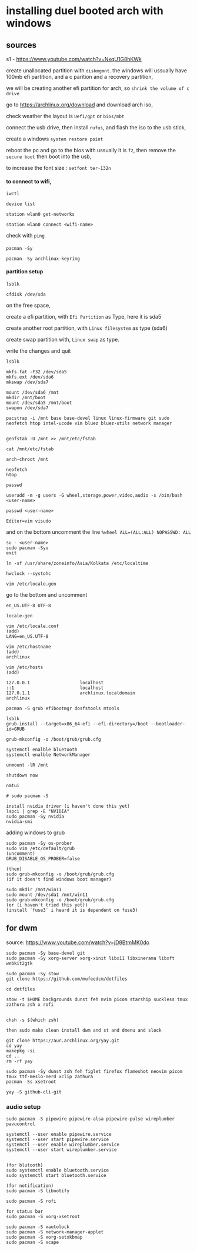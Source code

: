 # installing duel booted arch with windows
## sources
s1 - https://www.youtube.com/watch?v=NxqU1G8hKWk

create unallocated partition with `diskmgmnt`.
the windows will ussually have 100mb efi partition, and a c parition and a recovery partition,

we will be creating another efi partition for arch, so 
`shrink the volume of c drive`


go to https://archlinux.org/download
and download arch iso,

check weather the layout is `Uefi/gpt` or `bios/mbt`


connect the usb drive, 
then install `rufus`, and flash the iso to the usb stick, 

create a windows `system restore point`


reboot the pc and go to the bios with ussually it is `f2`,
then remove the `secure boot`
then boot into the usb,

to increase the font size : `setfont ter-132n`

#### to connect to wifi,

```
iwctl

device list

station wlan0 get-networks

station wlan0 connect <wifi-name>

```
check with `ping`



#### 
```
pacman -Sy

pacman -Sy archlinux-keyring
```

#### partition setup

```
lsblk

cfdisk /dev/sda
```
on the free space,

create a efi partition, with `Efi Partition` as Type, here it is sda5

create another root partition, with `Linux filesystem` as type (sda6)

create swap partition with, `Linux swap` as type.

write the changes and quit

```
lsblk

mkfs.fat -F32 /dev/sda5
mkfs.ext /dev/sda6
mkswap /dev/sda7

mount /dev/sda6 /mnt
mkdir /mnt/boot
mount /dev/sda5 /mnt/boot
swapon /dev/sda7

```

```
pacstrap -i /mnt base base-devel linux linux-firmware git sudo neofetch htop intel-ucode vim bluez bluez-utils network manager


genfstab -U /mnt >> /mnt/etc/fstab

cat /mnt/etc/fstab

```


```
arch-chroot /mnt

neofetch
htop

passwd

useradd -m -g users -G wheel,storage,power,video,audio -s /bin/bash <user-name>

passwd <user-name>

Editor=vim visudo

```
and on the bottom uncomment the line 
`%wheel ALL=(ALL:ALL) NOPASSWD: ALL`
``` 
su - <user-name>
sudo pacman -Syu
exit
```

```
ln -sf /usr/share/zoneinfo/Asia/Kolkata /etc/localtime

hwclock --systohc

vim /etc/locale.gen

```
go to the bottom and uncomment

`en_US.UTF-8 UTF-8`


```
locale-gen

vim /etc/locale.conf
(add)
LANG=en_US.UTF-8
```

``` 
vim /etc/hostname
(add)
archlinux
```

```
vim /etc/hosts
(add)

127.0.0.1                   localhost
::1                         localhost
127.0.1.1                   archlinux.localdomain                archlinux
```

```
pacman -S grub efibootmgr dosfstools mtools

lsblk
grub-install --target=x86_64-efi --efi-directory=/boot --bootloader-id=GRUB

grub-mkconfig -o /boot/grub/grub.cfg

```


```
systemctl enalble bluetooth
systemctl enalble NetworkManager
```

```
unmount -lR /mnt 
```

```
shutdown now
```

```
nmtui

# sudo pacman -S
```


```
install nvidia driver (i haven't done this yet)
lspci | grep -E "NVIDIA"
sudo pacman -Sy nvidia
nvidia-smi
```


adding windows to grub
```
sudo pacman -Sy os-prober
sudo vim /etc/default/grub
(uncomment)
GRUB_DISABLE_OS_PROBER=false

(then)
sudo grub-mkconfig -o /boot/grub/grub.cfg
(if it doen't find windows boot manager)

sudo mkdir /mnt/win11
sudo mount /dev/sda1 /mnt/win11
sudo grub-mkconfig -o /boot/grub/grub.cfg
(or (i haven't tried this yet))
(install `fuse3` i heard it is dependent on fuse3)
```


## for dwm
source: https://www.youtube.com/watch?v=jD8BtmMK0do

```
sudo pacman -Sy base-devel git 
sudo pacman -Sy xorg-server xorg-xinit libx11 libxinerama libxft webkit2gtk
```

```
sudo pacman -Sy stow
git clone https://github.com/mufeedcm/dotfiles

cd dotfiles

stow -t $HOME backgrounds dunst feh nvim picom starship suckless tmux zathura zsh x rofi


chsh -s $(which zsh)

then sudo make clean install dwm and st and dmenu and slock
```

```
git clone https://aur.archlinux.org/yay.git
cd yay
makepkg -si
cd ..
rm -rf yay
```


```
sudo pacman -Sy dunst zsh feh figlet firefox flameshot neovim picom tmux ttf-meslo-nerd xclip zathura
pacman -Ss xsetroot
```

`yay -S github-cli-git`



### audio setup 

```
sudo pacman -S pipewire pipewire-alsa pipewire-pulse wireplumber pavucontrol

systemctl --user enable pipewire.service
systemctl --user start pipewire.service
systemctl --user enable wireplumber.service
systemctl --user start wireplumber.service


(for blutooth)
sudo systemctl enable bluetooth.service
sudo systemctl start bluetooth.service
```

```
(for notification)
sudo pacman -S libnotify

sudo pacman -S rofi
```

```
for status bar
sudo pacman -S xorg-xsetroot
```

```
sudo pacman -S xautolock
sudo pacman -S network-manager-applet
sudo pacman -S xorg-setxkbmap
sudo pacman -S xcape


```







